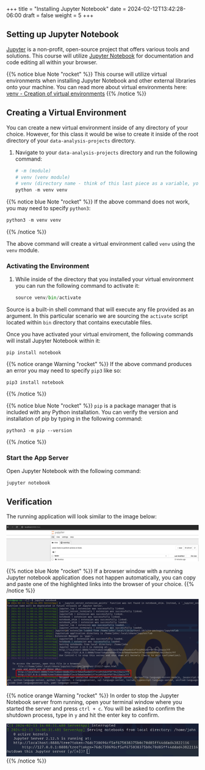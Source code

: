 +++
title = "Installing Jupyter Notebook"
date = 2024-02-12T13:42:28-06:00
draft = false
weight = 5
+++

## Setting up Jupyter Notebook

[Jupyter](https://jupyter.org/) is a non-profit, open-source project that offers various tools and solutions. This course will utilize [Jupyter Notebook](https://jupyter-notebook.readthedocs.io/en/latest/) for documentation and code editing all within your browser.

{{% notice blue Note "rocket" %}}
This course will utilize virtual environments when installing Jupyter Notebook and other external libraries onto your machine. You can read more about virtual environments here: [venv - Creation of virtual environments](https://docs.python.org/3/library/venv.html)
{{% /notice %}}

## Creating a Virtual Environment

You can create a new virtual environment inside of any directory of your choice. However, for this class it would be wise to create it inside of the root directory of your `data-analysis-projects` directory.

1. Navigate to your `data-analysis-projects` directory and run the following command:

    ```python
    # -m (module) 
    # venv (venv module) 
    # venv (directory name - think of this last piece as a variable, you can name it anything, venv is a typical naming convention)
    python -m venv venv
    ```

{{% notice blue Note "rocket" %}}
If the above command does not work, you may need to specify `python3`:

```python
python3 -m venv venv
```
{{% /notice %}}

The above command will create a virtual environment called `venv` using the `venv` module.

### Activating the Environment

1. While inside of the directory that you installed your virtual environment you can run the following command to activate it:

    ```python
    source venv/bin/activate
    ```

Source is a built-in shell command that will execute any file provided as an argument. In this particular scenario we are sourcing the `activate` script located within `bin` directory that contains executable files.

Once you have activated your virtual enviroment, the following commands will install Jupyter Notebook within it:

```console
pip install notebook
```

{{% notice orange Warning "rocket" %}}
If the above command produces an error you may need to specify `pip3` like so:

```console
pip3 install notebook
```
{{% /notice %}}

{{% notice blue Note "rocket" %}}
`pip` is a package manager that is included with any Python installation. You can verify the version and installation of pip by typing in the following command:

```console
python3 -m pip --version
```
{{% /notice %}}

### Start the App Server
Open Jupyter Notebook with the following command:

```console
jupyter notebook
```

## Verification

The running application will look similar to the image below:

![Jupyter notebook running on localhost within the browser](pictures/localhost-notebook.png?classes=border)

{{% notice blue Note "rocket" %}}
If a browser window with a running Jupyter notebook application does not happen automatically, you can copy and paste one of the highlighted links into the browser of your choice.
{{% /notice %}}

![Running jupyter notebook in the terminal to open the application](pictures/jupyter-notebook.png?classes=border)

{{% notice orange Warning "rocket" %}}
In order to stop the Jupyter Notebook server from running, open your terminal window where you started the server and press `ctrl + c`. You will be asked to confirm the shutdown process, type in `y` and hit the enter key to confirm.

![Shutting down jupyter notebook server within the command line](pictures/confirm-shutdown.png?classes=border)
{{% /notice %}}